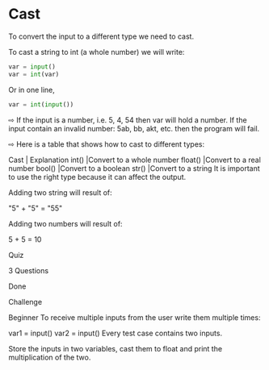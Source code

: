 # Cast

To convert the input to a different type we need to cast.

To cast a string to int (a whole number) we will write:

```py
var = input()
var = int(var)
```
Or in one line,

```py
var = int(input())
```

⇨ If the input is a number, i.e. 5, 4, 54 then var will hold a number. If the input contain an invalid number: 5ab, bb, akt, etc. then the program will fail.

⇨ Here is a table that shows how to cast to different types:

Cast	  | Explanation
int() 	|Convert to a whole number
float()	|Convert to a real number
bool()	|Convert to a boolean
str() 	|Convert to a string
It is important to use the right type because it can affect the output.

Adding two string will result of:

"5" + "5" = "55"

Adding two numbers will result of:

5 + 5 = 10


Quiz

3 Questions

Done


Challenge

Beginner
To receive multiple inputs from the user write them multiple times:

var1 = input()
var2 = input()
Every test case contains two inputs.

Store the inputs in two variables, cast them to float and print the multiplication of the two.
